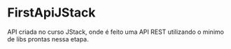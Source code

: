 # FirstApiJStack

API criada no curso JStack, onde é feito uma API REST utilizando o minimo de libs prontas nessa etapa.
